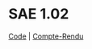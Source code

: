 # SAE 1.02
[Code](https://codefirst.iut.uca.fr/git/matheo.pichot-moise/sae1-02) | [Compte-Rendu](https://codefirst.iut.uca.fr/git/matheo.pichot-moise/sae1-02/wiki/Compte-Rendu)